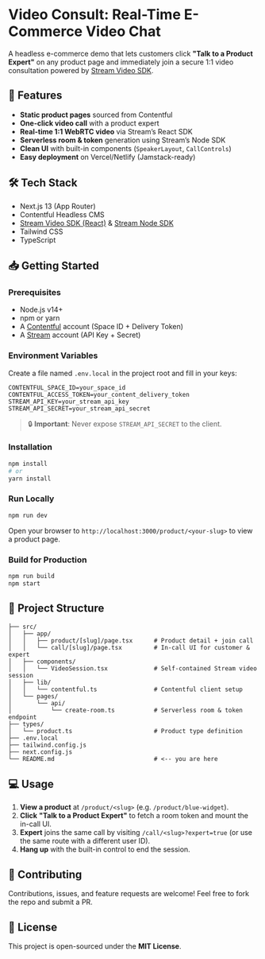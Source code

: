 # Video Consult: Real-Time E-Commerce Video Chat

A headless e-commerce demo that lets customers click **"Talk to a Product Expert"** on any product page and immediately join a secure 1:1 video consultation powered by [Stream Video SDK](https://getstream.io/video/).

## 🚀 Features

* **Static product pages** sourced from Contentful
* **One-click video call** with a product expert
* **Real-time 1:1 WebRTC video** via Stream’s React SDK
* **Serverless room & token** generation using Stream’s Node SDK
* **Clean UI** with built-in components (`SpeakerLayout`, `CallControls`)
* **Easy deployment** on Vercel/Netlify (Jamstack-ready)

## 🛠 Tech Stack

* Next.js 13 (App Router)
* Contentful Headless CMS
* [Stream Video SDK (React)](https://getstream.io/video/docs/react/basics/quickstart/) & [Stream Node SDK](https://www.npmjs.com/package/@stream-io/node-sdk)
* Tailwind CSS
* TypeScript

## 📥 Getting Started

### Prerequisites

* Node.js v14+
* npm or yarn
* A [Contentful](https://www.contentful.com/) account (Space ID + Delivery Token)
* A [Stream](https://getstream.io/) account (API Key + Secret)

### Environment Variables

Create a file named `.env.local` in the project root and fill in your keys:

```env
CONTENTFUL_SPACE_ID=your_space_id
CONTENTFUL_ACCESS_TOKEN=your_content_delivery_token
STREAM_API_KEY=your_stream_api_key
STREAM_API_SECRET=your_stream_api_secret
```

> 🔒 **Important**: Never expose `STREAM_API_SECRET` to the client.

### Installation

```bash
npm install
# or
yarn install
```

### Run Locally

```bash
npm run dev
```

Open your browser to `http://localhost:3000/product/<your-slug>` to view a product page.

### Build for Production

```bash
npm run build
npm start
```

## 📂 Project Structure

```
├── src/
│   ├── app/
│   │   ├── product/[slug]/page.tsx      # Product detail + join call
│   │   └── call/[slug]/page.tsx         # In-call UI for customer & expert
│   ├── components/
│   │   └── VideoSession.tsx             # Self-contained Stream video session
│   ├── lib/
│   │   └── contentful.ts                # Contentful client setup
│   └── pages/
│       └── api/
│           └── create-room.ts           # Serverless room & token endpoint
├── types/
│   └── product.ts                       # Product type definition
├── .env.local
├── tailwind.config.js
├── next.config.js
└── README.md                            # <-- you are here
```

## 💻 Usage

1. **View a product** at `/product/<slug>` (e.g. `/product/blue-widget`).
2. **Click** **"Talk to a Product Expert"** to fetch a room token and mount the in-call UI.
3. **Expert** joins the same call by visiting `/call/<slug>?expert=true` (or use the same route with a different user ID).
4. **Hang up** with the built-in control to end the session.

## 🤝 Contributing

Contributions, issues, and feature requests are welcome! Feel free to fork the repo and submit a PR.

## 📜 License

This project is open-sourced under the **MIT License**.
